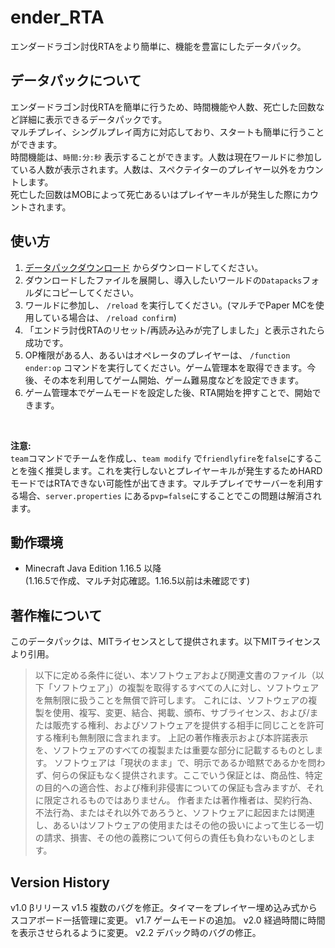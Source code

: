 # ender_RTA
エンダードラゴン討伐RTAをより簡単に、機能を豊富にしたデータパック。

## データパックについて
エンダードラゴン討伐RTAを簡単に行うため、時間機能や人数、死亡した回数など詳細に表示できるデータパックです。<br>
マルチプレイ、シングルプレイ両方に対応しており、スタートも簡単に行うことができます。<br>
時間機能は、`時間:分:秒` 表示することができます。人数は現在ワールドに参加している人数が表示されます。人数は、スペクテイターのプレイヤー以外をカウントします。<br>
死亡した回数はMOBによって死亡あるいはプレイヤーキルが発生した際にカウントされます。

## 使い方
1. [データパックダウンロード](https://github.com/Crysta1221/ender_RTA/releases/tag/Minecraft) からダウンロードしてください。
2. ダウンロードしたファイルを展開し、導入したいワールドの`Datapacks`フォルダにコピーしてください。
3. ワールドに参加し、 `/reload` を実行してください。(マルチでPaper MCを使用している場合は、 `/reload confirm`)
4. 「エンドラ討伐RTAのリセット/再読み込みが完了しました」と表示されたら成功です。
5. OP権限がある人、あるいはオペレータのプレイヤーは、 `/function ender:op` コマンドを実行してください。ゲーム管理本を取得できます。今後、その本を利用してゲーム開始、ゲーム難易度などを設定できます。
6. ゲーム管理本でゲームモードを設定した後、RTA開始を押すことで、開始できます。
<br>

**注意:** <br>
`team`コマンドでチームを作成し、`team modify` で`friendlyfire`を`false`にすることを強く推奨します。これを実行しないとプレイヤーキルが発生するためHARDモードではRTAできない可能性が出てきます。マルチプレイでサーバーを利用する場合、`server.properties` にある`pvp=false`にすることでこの問題は解消されます。

## 動作環境
- Minecraft Java Edition 1.16.5 以降<br>
(1.16.5で作成、マルチ対応確認。1.16.5以前は未確認です)

## 著作権について
このデータパックは、MITライセンスとして提供されます。以下MITライセンスより引用。<br>
> 以下に定める条件に従い、本ソフトウェアおよび関連文書のファイル（以下「ソフトウェア」）の複製を取得するすべての人に対し、ソフトウェアを無制限に扱うことを無償で許可します。
> これには、ソフトウェアの複製を使用、複写、変更、結合、掲載、頒布、サブライセンス、および/または販売する権利、およびソフトウェアを提供する相手に同じことを許可する権利も無制限に含まれます。
> 上記の著作権表示および本許諾表示を、ソフトウェアのすべての複製または重要な部分に記載するものとします。
> ソフトウェアは「現状のまま」で、明示であるか暗黙であるかを問わず、何らの保証もなく提供されます。ここでいう保証とは、商品性、特定の目的への適合性、および権利非侵害についての保証も含みますが、それに限定されるものではありません。 作者または著作権者は、契約行為、不法行為、またはそれ以外であろうと、ソフトウェアに起因または関連し、あるいはソフトウェアの使用またはその他の扱いによって生じる一切の請求、損害、その他の義務について何らの責任も負わないものとします。

## Version History
v1.0 βリリース
v1.5 複数のバグを修正。タイマーをプレイヤー埋め込み式からスコアボード一括管理に変更。
v1.7 ゲームモードの追加。
v2.0 経過時間に時間を表示させられるように変更。
v2.2 デバック時のバグの修正。

